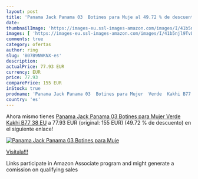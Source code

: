 ```yaml
---
layout: post
title: 'Panama Jack Panama 03  Botines para Muje al 49.72 % de descuento'
date: 
thumbnailImage: 'https://images-eu.ssl-images-amazon.com/images/I/41b5njl9TvL._SL200_.jpg'
images: [ 'https://images-eu.ssl-images-amazon.com/images/I/41b5njl9TvL._SL200_.jpg' ]
comments: true
category: ofertas
author: ring
slug: 'B07B9NWKNX-es'
description:
actualPrice: 77.93 EUR
currency: EUR
price: 77.93
comparePrice: 155 EUR
inStock: true
prodname: 'Panama Jack Panama 03  Botines para Mujer  Verde  Kakhi B77   38 EU'
country: 'es'
---
```


Ahora mismo tienes [Panama Jack Panama 03  Botines para Mujer  Verde  Kakhi B77   38 EU](https://www.amazon.es/dp/B07B9NWKNX/?tag=tolees-21) a 77.93 EUR (original: 155 EUR) (49.72 %  de descuento) en el siguiente enlace!

[![Panama Jack Panama 03  Botines para Muje](https://images-eu.ssl-images-amazon.com/images/I/41b5njl9TvL._SL200_.jpg)](https://www.amazon.es/dp/B07B9NWKNX/?tag=tolees-21)

[Visítala!!!](https://www.amazon.es/dp/B07B9NWKNX/?tag=tolees-21)

Links participate in Amazon Associate program and might generate a comission on qualifying sales
